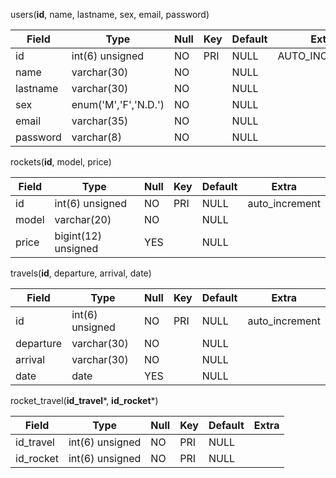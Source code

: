 users(**id**, name, lastname, sex, email, password)

| Field | Type | Null | Key | Default | Extra |
| --- | --- | --- | --- | --- | --- |
| id       | int(6) unsigned      | NO | PRI | NULL | AUTO_INCERMENT |
| name     | varchar(30)          | NO |     | NULL |                |
| lastname | varchar(30)          | NO |     | NULL |                |
| sex      | enum('M','F','N.D.') | NO |     | NULL |                |
| email    | varchar(35)          | NO |     | NULL |                |
| password | varchar(8)           | NO |     | NULL |                |



rockets(**id**, model, price)

| Field | Type | Null | Key | Default | Extra |
| --- | --- | --- | --- | --- | --- |
| id    | int(6) unsigned     | NO   | PRI | NULL    | auto_increment |
| model | varchar(20)         | NO   |     | NULL    |                |
| price | bigint(12) unsigned | YES  |     | NULL    |                |

travels(**id**, departure, arrival, date)

| Field | Type | Null | Key | Default | Extra |
| --- | --- | --- | --- | --- | --- |
| id        | int(6) unsigned | NO   | PRI | NULL    | auto_increment |
| departure | varchar(30)     | NO   |     | NULL    |                |
| arrival   | varchar(30)     | NO   |     | NULL    |                |
| date      | date            | YES  |     | NULL    |                |

rocket_travel(**id_travel***, **id_rocket***)

| Field | Type | Null | Key | Default | Extra |
| --- | --- | --- | --- | --- | --- |
| id_travel | int(6) unsigned | NO   | PRI | NULL    |       |
| id_rocket | int(6) unsigned | NO   | PRI | NULL    |       |

